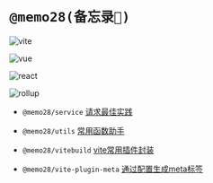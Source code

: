 <!--
 * @Author: 邱狮杰
 * @Date: 2023-01-06 13:48:02
 * @LastEditTime: 2023-02-10 14:32:42
 * @Description: 
 * @FilePath: /memo/README.md
-->

# `@memo28(备忘录📕)`

![vite](https://img.shields.io/badge/Vite-B73BFE?style=for-the-badge&logo=vite&logoColor=FFD62E)

![vue](https://img.shields.io/badge/Vue.js-35495E?style=for-the-badge&logo=vuedotjs&logoColor=4FC08D)

![react](https://img.shields.io/badge/React-20232A?style=for-the-badge&logo=react&logoColor=61DAFB)

![rollup](https://img.shields.io/badge/rollup%20js-EC4A3F?style=for-the-badge&logo=rollup.js&logoColor=white)

- `@memo28/service` [请求最佳实践](packages/service/README.md)
 
- `@memo28/utils` [常用函数助手](packages/utils/README.md)

- `@memo28/vitebuild` [vite常用插件封装](packages/viteBuild/README.md)
 
- `@memo28/vite-plugin-meta` [通过配置生成meta标签](packages/vite-plugin-meta/README.md)
